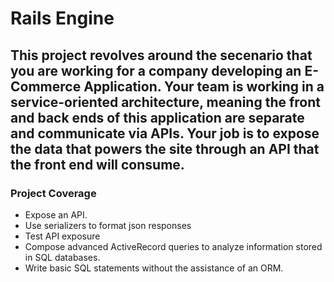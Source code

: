 # Rails Engine

## This project revolves around the secenario that you are working for a company developing an E-Commerce Application. Your team is working in a service-oriented architecture, meaning the front and back ends of this application are separate and communicate via APIs. Your job is to expose the data that powers the site through an API that the front end will consume.

### Project Coverage
* Expose an API.
* Use serializers to format json responses
* Test API exposure
* Compose advanced ActiveRecord queries to analyze information stored in SQL databases.
* Write basic SQL statements without the assistance of an ORM.
